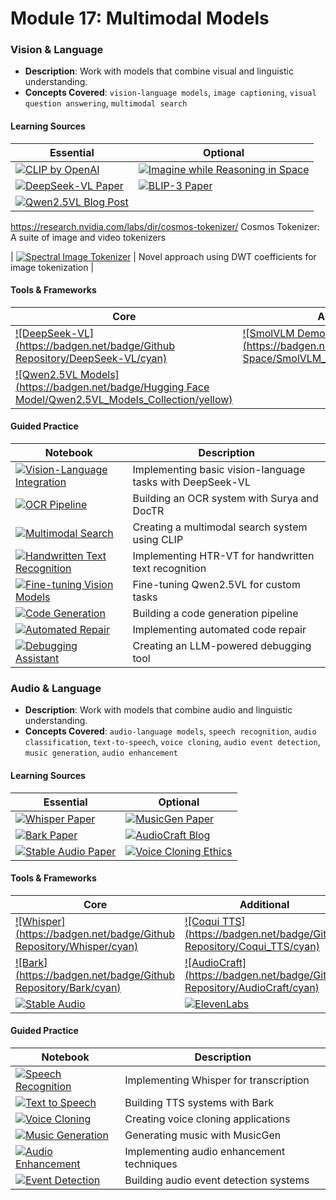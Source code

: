 # Module 17: Multimodal Models

### Vision & Language
- **Description**: Work with models that combine visual and linguistic understanding.
- **Concepts Covered**: `vision-language models`, `image captioning`, `visual question answering`, `multimodal search`

#### Learning Sources
| Essential | Optional |
|-----------|----------|
| [![CLIP by OpenAI](https://badgen.net/badge/Website/CLIP_by_OpenAI/blue)](https://openai.com/research/clip) | [![Imagine while Reasoning in Space](https://badgen.net/badge/Paper/Imagine_while_Reasoning_in_Space/purple)](https://arxiv.org/pdf/2501.07542) |
| [![DeepSeek-VL Paper](https://badgen.net/badge/Paper/DeepSeek-VL_Paper/purple)](https://arxiv.org/pdf/2403.05525) | [![BLIP-3 Paper](https://badgen.net/badge/Paper/BLIP-3_Paper/purple)](https://arxiv.org/pdf/2408.08872) |
| [![Qwen2.5VL Blog Post](https://badgen.net/badge/Blog/Qwen2.5VL_Blog_Post/pink)](https://qwenlm.github.io/blog/qwen2.5-vl/) | |

https://research.nvidia.com/labs/dir/cosmos-tokenizer/ Cosmos Tokenizer: A suite of image and video tokenizers

| [![Spectral Image Tokenizer](https://badgen.net/badge/Paper/Spectral%20Image%20Tokenizer/purple)](http://arxiv.org/abs/2412.09607) | Novel approach using DWT coefficients for image tokenization |

#### Tools & Frameworks
| Core | Additional |
|-----------|----------|
| [![DeepSeek-VL](https://badgen.net/badge/Github Repository/DeepSeek-VL/cyan)](https://github.com/deepseek-ai/DeepSeek-V) | [![SmolVLM Demo & Models](https://badgen.net/badge/Hugging Face Space/SmolVLM_Demo_&_Models/yellow)](https://huggingface.co/spaces/HuggingFaceTB/SmolVLM-256M-Demo) |
| [![Qwen2.5VL Models](https://badgen.net/badge/Hugging Face Model/Qwen2.5VL_Models_Collection/yellow)](https://huggingface.co/collections/Qwen/qwen25-vl-6795ffac22b334a837c0f9a5) | |

#### Guided Practice
| Notebook | Description |
|----------|-------------|
| [![Vision-Language Integration](https://badgen.net/badge/Notebook/Vision-Language%20Integration/orange)](notebooks/vision_language_integration.ipynb) | Implementing basic vision-language tasks with DeepSeek-VL |
| [![OCR Pipeline](https://badgen.net/badge/Notebook/OCR%20Pipeline/orange)](notebooks/ocr_pipeline.ipynb) | Building an OCR system with Surya and DocTR |
| [![Multimodal Search](https://badgen.net/badge/Notebook/Multimodal%20Search/orange)](notebooks/multimodal_search.ipynb) | Creating a multimodal search system using CLIP |
| [![Handwritten Text Recognition](https://badgen.net/badge/Notebook/Handwritten%20Text%20Recognition/orange)](notebooks/handwritten_text.ipynb) | Implementing HTR-VT for handwritten text recognition |
| [![Fine-tuning Vision Models](https://badgen.net/badge/Notebook/Fine-tuning%20Vision%20Models/orange)](notebooks/vision_finetuning.ipynb) | Fine-tuning Qwen2.5VL for custom tasks |
| [![Code Generation](https://badgen.net/badge/Notebook/Code%20Generation/orange)](notebooks/code_generation.ipynb) | Building a code generation pipeline |
| [![Automated Repair](https://badgen.net/badge/Notebook/Automated%20Repair/orange)](notebooks/automated_repair.ipynb) | Implementing automated code repair |
| [![Debugging Assistant](https://badgen.net/badge/Notebook/Debugging%20Assistant/orange)](notebooks/debugging_assistant.ipynb) | Creating an LLM-powered debugging tool |


### Audio & Language
- **Description**: Work with models that combine audio and linguistic understanding.
- **Concepts Covered**: `audio-language models`, `speech recognition`, `audio classification`, `text-to-speech`, `voice cloning`, `audio event detection`, `music generation`, `audio enhancement`

#### Learning Sources
| Essential | Optional |
|-----------|----------|
| [![Whisper Paper](https://badgen.net/badge/Paper/Whisper_Paper/purple)](https://arxiv.org/abs/2212.04356) | [![MusicGen Paper](https://badgen.net/badge/Paper/MusicGen_Paper/purple)](https://arxiv.org/abs/2306.05284) |
| [![Bark Paper](https://badgen.net/badge/Paper/Bark_Paper/purple)](https://arxiv.org/abs/2307.07146) | [![AudioCraft Blog](https://badgen.net/badge/Blog/AudioCraft_Blog/pink)](https://ai.meta.com/blog/audiocraft-musicgen-audiogen-encodec-generative-ai-audio/) |
| [![Stable Audio Paper](https://badgen.net/badge/Paper/Stable_Audio_Paper/purple)](https://arxiv.org/abs/2401.04577) | [![Voice Cloning Ethics](https://badgen.net/badge/Website/Voice_Cloning_Ethics/blue)](https://elevenlabs.io/ethics) |

#### Tools & Frameworks
| Core | Additional |
|-----------|----------|
| [![Whisper](https://badgen.net/badge/Github Repository/Whisper/cyan)](https://github.com/openai/whisper) | [![Coqui TTS](https://badgen.net/badge/Github Repository/Coqui_TTS/cyan)](https://github.com/coqui-ai/TTS) |
| [![Bark](https://badgen.net/badge/Github Repository/Bark/cyan)](https://github.com/suno-ai/bark) | [![AudioCraft](https://badgen.net/badge/Github Repository/AudioCraft/cyan)](https://github.com/facebookresearch/audiocraft) |
| [![Stable Audio](https://badgen.net/badge/Website/Stable_Audio/blue)](https://www.stability.ai/stable-audio) | [![ElevenLabs](https://badgen.net/badge/Website/ElevenLabs/blue)](https://elevenlabs.io/) |

#### Guided Practice
| Notebook | Description |
|----------|-------------|
| [![Speech Recognition](https://badgen.net/badge/Notebook/Speech%20Recognition/orange)](notebooks/speech_recognition.ipynb) | Implementing Whisper for transcription |
| [![Text to Speech](https://badgen.net/badge/Notebook/Text%20to%20Speech/orange)](notebooks/text_to_speech.ipynb) | Building TTS systems with Bark |
| [![Voice Cloning](https://badgen.net/badge/Notebook/Voice%20Cloning/orange)](notebooks/voice_cloning.ipynb) | Creating voice cloning applications |
| [![Music Generation](https://badgen.net/badge/Notebook/Music%20Generation/orange)](notebooks/music_generation.ipynb) | Generating music with MusicGen |
| [![Audio Enhancement](https://badgen.net/badge/Notebook/Audio%20Enhancement/orange)](notebooks/audio_enhancement.ipynb) | Implementing audio enhancement techniques |
| [![Event Detection](https://badgen.net/badge/Notebook/Event%20Detection/orange)](notebooks/event_detection.ipynb) | Building audio event detection systems |